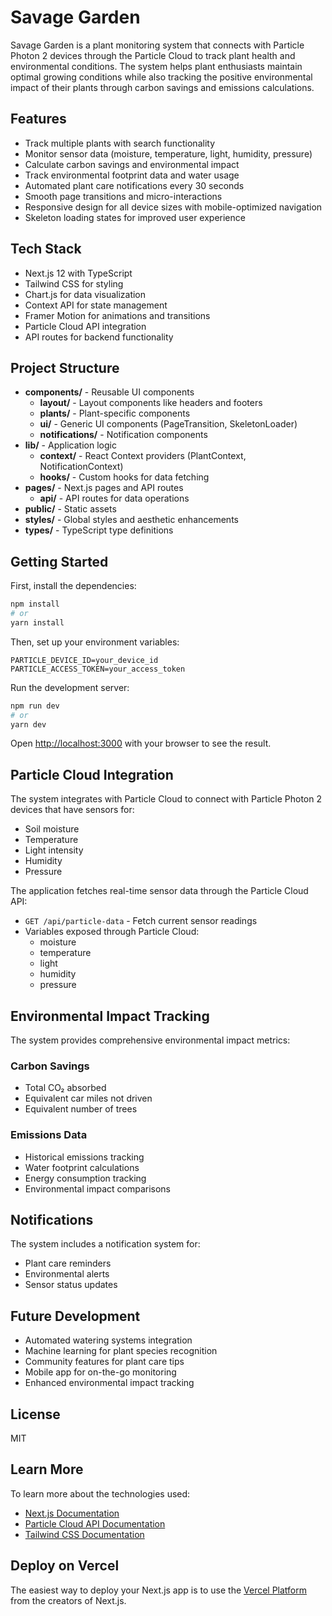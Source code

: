 # Savage Garden

Savage Garden is a plant monitoring system that connects with Particle Photon 2 devices through the Particle Cloud to track plant health and environmental conditions. The system helps plant enthusiasts maintain optimal growing conditions while also tracking the positive environmental impact of their plants through carbon savings and emissions calculations.

## Features

- Track multiple plants with search functionality
- Monitor sensor data (moisture, temperature, light, humidity, pressure)
- Calculate carbon savings and environmental impact
- Track environmental footprint data and water usage
- Automated plant care notifications every 30 seconds
- Smooth page transitions and micro-interactions
- Responsive design for all device sizes with mobile-optimized navigation
- Skeleton loading states for improved user experience

## Tech Stack

- Next.js 12 with TypeScript
- Tailwind CSS for styling
- Chart.js for data visualization
- Context API for state management
- Framer Motion for animations and transitions
- Particle Cloud API integration
- API routes for backend functionality

## Project Structure

- **components/** - Reusable UI components
  - **layout/** - Layout components like headers and footers
  - **plants/** - Plant-specific components
  - **ui/** - Generic UI components (PageTransition, SkeletonLoader)
  - **notifications/** - Notification components
- **lib/** - Application logic
  - **context/** - React Context providers (PlantContext, NotificationContext)
  - **hooks/** - Custom hooks for data fetching
- **pages/** - Next.js pages and API routes
  - **api/** - API routes for data operations
- **public/** - Static assets
- **styles/** - Global styles and aesthetic enhancements
- **types/** - TypeScript type definitions

## Getting Started

First, install the dependencies:

```bash
npm install
# or
yarn install
```

Then, set up your environment variables:

```env
PARTICLE_DEVICE_ID=your_device_id
PARTICLE_ACCESS_TOKEN=your_access_token
```

Run the development server:

```bash
npm run dev
# or
yarn dev
```

Open [http://localhost:3000](http://localhost:3000) with your browser to see the result.

## Particle Cloud Integration

The system integrates with Particle Cloud to connect with Particle Photon 2 devices that have sensors for:

- Soil moisture
- Temperature
- Light intensity
- Humidity
- Pressure

The application fetches real-time sensor data through the Particle Cloud API:

- `GET /api/particle-data` - Fetch current sensor readings
- Variables exposed through Particle Cloud:
  - moisture
  - temperature
  - light
  - humidity
  - pressure

## Environmental Impact Tracking

The system provides comprehensive environmental impact metrics:

### Carbon Savings
- Total CO₂ absorbed
- Equivalent car miles not driven
- Equivalent number of trees

### Emissions Data
- Historical emissions tracking
- Water footprint calculations
- Energy consumption tracking
- Environmental impact comparisons

## Notifications

The system includes a notification system for:
- Plant care reminders
- Environmental alerts
- Sensor status updates

## Future Development

- Automated watering systems integration
- Machine learning for plant species recognition
- Community features for plant care tips
- Mobile app for on-the-go monitoring
- Enhanced environmental impact tracking

## License

MIT

## Learn More

To learn more about the technologies used:

- [Next.js Documentation](https://nextjs.org/docs)
- [Particle Cloud API Documentation](https://docs.particle.io/reference/cloud-apis/api/)
- [Tailwind CSS Documentation](https://tailwindcss.com/docs)

## Deploy on Vercel

The easiest way to deploy your Next.js app is to use the [Vercel Platform](https://vercel.com/new?utm_medium=default-template&filter=next.js&utm_source=create-next-app&utm_campaign=create-next-app-readme) from the creators of Next.js.
